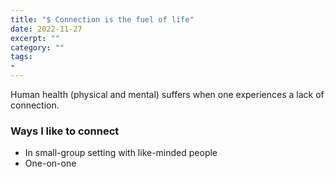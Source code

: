 ```yaml
---
title: "$ Connection is the fuel of life"
date: 2022-11-27
excerpt: ""
category: ""
tags:
-
---
```

Human health (physical and mental) suffers when one experiences a lack of connection. 

### Ways I like to connect
- In small-group setting with like-minded people
- One-on-one